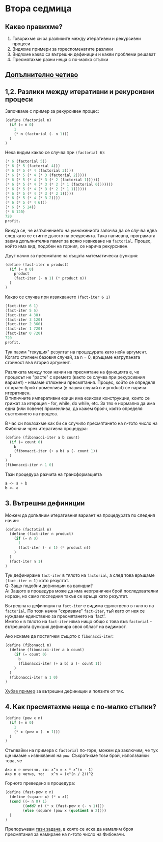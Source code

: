 # Втора седмица

## Какво правихме?

1. Говорихме си за разликите между итеративни и рекурсивни процеси
2. Видяхме примери за гореспоменатите разлики
3. Видяхме какво са вътрешни дефиниции и какви проблеми решават
4. Пресмятахме разни неща с по-малко стъпки

## [Допълнително четиво](https://mitpress.mit.edu/sicp/full-text/book/book-Z-H-11.html#%_sec_1.2)


## 1,2. Разлики между итеративни и рекурсивни процеси

Започваме с пример за рекурсивен процес:
```Scheme
(define (factorial n)
  (if (= n 0)
    1
    (* n (factorial (- n 1)))
  )
)
```

Нека видим какво се случва при `(factorial 6)`:
```Scheme
(* 6 (factorial 5))
(* 6 (* 5 (factorial 4)))
(* 6 (* 5 (* 4 (factorial 3))))
(* 6 (* 5 (* 4 (* 3 (factorial 2)))))
(* 6 (* 5 (* 4 (* 3 (* 2 (factorial 1))))))
(* 6 (* 5 (* 4 (* 3 (* 2 (* 1 (factorial 0)))))))
(* 6 (* 5 (* 4 (* 3 (* 2 (* 1 1))))))
(* 6 (* 5 (* 4 (* 3 (* 2 1)))))
(* 6 (* 5 (* 4 (* 3 2))))
(* 6 (* 5 (* 4 6)))
(* 6 (* 5 24))
(* 6 120)
720
profit.
```

Вижда се, че изпълнението на умноженията започва да се случва едва след като се стигне дъното на рекурсията. Така написана, програмата заема допълнителна памет за всяко извикване на `factorial`. Процес, който има вид, подобен на горния, се нарича рекурсивен.

Друг начин за пресмятане на същата математическа функция:
```Scheme
(define (fact-iter n product)
  (if (= n 0)
    product
    (fact-iter (- n 1) (* product n))
  )
)
```

Какво се случва при извикването `(fact-iter 6 1)`
```Scheme
(fact-iter 6 1)
(fact-iter 5 6)
(fact-iter 4 30)
(fact-iter 3 120)
(fact-iter 2 360)
(fact-iter 1 720)
(fact-iter 0 720)
720
profit.
```

Тук пазим "текущия" резултат на процедурата като нейн аргумент. Когато стигнем базовия случай, за n = 0, връщаме натрупаната стойност във втория аргумент.

Разликата между този начин на пресмятане на функцията е, че процесът не "расте" с времето (както се случва при рекурсивния вариант) - нямаме отложени пресмятания. Процес, който се определя от краен брой променливи (в нашия случай n и product) се нарича итеративен.  
В типичните императивни езици има езикови конструкции, които се грижат за итерация - for, while, do while, etc. За тях е нормално да има една (или повече) променлива, да кажем брояч, която определя състоянието на процеса.



В час си показахме как би се случило пресмятането на n-тото число на Фибоначи чрез итеративна процедура:

```Scheme
(define (fibonacci-iter a b count)
  (if (= count 0)
    b
    (fibonacci-iter (+ a b) a (- count 1))
  )
)
(fibonacci-iter n 1 0)
```

Тази процедура разчита на трансформацията
```Scheme
a <- a + b
b <- a
```

## 3. Вътрешни дефиниции

Можем да допълним итеративния вариант на процедурата по следния начин:
```Scheme
(define (factotial n)
  (define (fact-iter n product)
    (if (= n 0)
      1
      (fact-iter (- n 1) (* product n))
    )
  )
  (fact-iter n 1)
)
```
Тук дефинираме `fact-iter` в тялото на `factorial`, а след това връщаме `(fact-iter n 1)` като резултат.  
Q: Защо подобни дефиниции са валидни?  
A: Защото в процедура може да има неограничен брой последователни изрази, но само последния такъв се връща като резултат.

Вътрешната дефиниция на `fact-iter` е видима единствено в тялото на `factorial`. По този начин "скриваме" `fact-iter`, тъй като от нея се нуждаем единствено за пресмятането на 'fact'.  
Името `n` в тялото на `fact-iter` няма нищо общо с това във `factorial` - вътрешната функция дефинира своя област на видимост.

Ако искаме да постигнем същото с `fibonacci-iter`:
```Scheme
(define (fibonacci n)
  (define (fibonacci-iter a b count)
    (if (= count 0)
      b
      (fibonacci-iter (+ a b) a (- count 1))
    )
  )
  (fibonacci-iter n 1 0)
)
```

[Хубав пример](https://mitpress.mit.edu/sicp/full-text/book/book-Z-H-10.html#%_sec_1.1.7) за вътрешни дефиниции и ползите от тях.

## 4. Как пресмятахме неща с по-малко стъпки?

```Scheme
(define (pow x n)
  (if (= n 0)
    1
    (* x (pow x (- n 1)))
  )
)
```

Стъпвайки на примера с `factorial` по-горе, можем да заключим, че тук ще имаме `n` извиквания
на `pow`. Съкратихме този брой, използвайки това, че
```
Ако n е нечетно, то: x^n = x * x^(n - 1)
Ако n е четно, то:   x^n = (x^(n / 2))^2
```

Горното преведено в процедура:

```Scheme
(define (fast-pow x n)
  (define (square x) (* x x))
  (cond ((= n 0) 1)
        ((odd? n) (* x (fast-pow x (- n 1))))
        (else (square (pow x (quotient n 2))))
  )
)
```

Препоръчвам [тази задача](https://mitpress.mit.edu/sicp/full-text/book/book-Z-H-11.html#%_thm_1.19), в която се иска да намалим броя пресмятания за намиране на n-тото число на Фибоначи.
